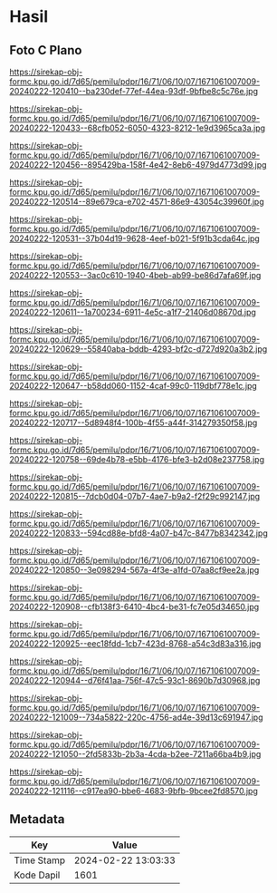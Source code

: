 # Hasil

## Foto C Plano

https://sirekap-obj-formc.kpu.go.id/7d65/pemilu/pdpr/16/71/06/10/07/1671061007009-20240222-120410--ba230def-77ef-44ea-93df-9bfbe8c5c76e.jpg

https://sirekap-obj-formc.kpu.go.id/7d65/pemilu/pdpr/16/71/06/10/07/1671061007009-20240222-120433--68cfb052-6050-4323-8212-1e9d3965ca3a.jpg

https://sirekap-obj-formc.kpu.go.id/7d65/pemilu/pdpr/16/71/06/10/07/1671061007009-20240222-120456--895429ba-158f-4e42-8eb6-4979d4773d99.jpg

https://sirekap-obj-formc.kpu.go.id/7d65/pemilu/pdpr/16/71/06/10/07/1671061007009-20240222-120514--89e679ca-e702-4571-86e9-43054c39960f.jpg

https://sirekap-obj-formc.kpu.go.id/7d65/pemilu/pdpr/16/71/06/10/07/1671061007009-20240222-120531--37b04d19-9628-4eef-b021-5f91b3cda64c.jpg

https://sirekap-obj-formc.kpu.go.id/7d65/pemilu/pdpr/16/71/06/10/07/1671061007009-20240222-120553--3ac0c610-1940-4beb-ab99-be86d7afa69f.jpg

https://sirekap-obj-formc.kpu.go.id/7d65/pemilu/pdpr/16/71/06/10/07/1671061007009-20240222-120611--1a700234-6911-4e5c-a1f7-21406d08670d.jpg

https://sirekap-obj-formc.kpu.go.id/7d65/pemilu/pdpr/16/71/06/10/07/1671061007009-20240222-120629--55840aba-bddb-4293-bf2c-d727d920a3b2.jpg

https://sirekap-obj-formc.kpu.go.id/7d65/pemilu/pdpr/16/71/06/10/07/1671061007009-20240222-120647--b58dd060-1152-4caf-99c0-119dbf778e1c.jpg

https://sirekap-obj-formc.kpu.go.id/7d65/pemilu/pdpr/16/71/06/10/07/1671061007009-20240222-120717--5d8948f4-100b-4f55-a44f-314279350f58.jpg

https://sirekap-obj-formc.kpu.go.id/7d65/pemilu/pdpr/16/71/06/10/07/1671061007009-20240222-120758--69de4b78-e5bb-4176-bfe3-b2d08e237758.jpg

https://sirekap-obj-formc.kpu.go.id/7d65/pemilu/pdpr/16/71/06/10/07/1671061007009-20240222-120815--7dcb0d04-07b7-4ae7-b9a2-f2f29c992147.jpg

https://sirekap-obj-formc.kpu.go.id/7d65/pemilu/pdpr/16/71/06/10/07/1671061007009-20240222-120833--594cd88e-bfd8-4a07-b47c-8477b8342342.jpg

https://sirekap-obj-formc.kpu.go.id/7d65/pemilu/pdpr/16/71/06/10/07/1671061007009-20240222-120850--3e098294-567a-4f3e-a1fd-07aa8cf9ee2a.jpg

https://sirekap-obj-formc.kpu.go.id/7d65/pemilu/pdpr/16/71/06/10/07/1671061007009-20240222-120908--cfb138f3-6410-4bc4-be31-fc7e05d34650.jpg

https://sirekap-obj-formc.kpu.go.id/7d65/pemilu/pdpr/16/71/06/10/07/1671061007009-20240222-120925--eec18fdd-1cb7-423d-8768-a54c3d83a316.jpg

https://sirekap-obj-formc.kpu.go.id/7d65/pemilu/pdpr/16/71/06/10/07/1671061007009-20240222-120944--d76f41aa-756f-47c5-93c1-8690b7d30968.jpg

https://sirekap-obj-formc.kpu.go.id/7d65/pemilu/pdpr/16/71/06/10/07/1671061007009-20240222-121009--734a5822-220c-4756-ad4e-39d13c691947.jpg

https://sirekap-obj-formc.kpu.go.id/7d65/pemilu/pdpr/16/71/06/10/07/1671061007009-20240222-121050--2fd5833b-2b3a-4cda-b2ee-7211a66ba4b9.jpg

https://sirekap-obj-formc.kpu.go.id/7d65/pemilu/pdpr/16/71/06/10/07/1671061007009-20240222-121116--c917ea90-bbe6-4683-9bfb-9bcee2fd8570.jpg


## Metadata

| Key        | Value               |
| ---------- | ------------------- |
| Time Stamp | 2024-02-22 13:03:33 |
| Kode Dapil | 1601                |



